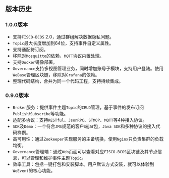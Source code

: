 ## 版本历史
### 1.0.0版本

- 支持`FISCO-BCOS` 2.0，通过群组解决数据隐私问题。
- `Topic`最大长度增加到64位，支持事件自定义属性。
- 支持通配符订阅。
- 移除对`Mosquitto`的依赖，`MQTT`协议内置处理。
- 支持`Docker`镜像部署。
- `Governance`支持多视图管理业务，同时增加账号子模块，支持用户登陆。使用`WeBase`管理区块链，移除对`Grafana`的依赖。
- 整理代码结构，合并为同一个代码工程，支持持续集成。

### 0.9.0版本

- `Broker`服务：提供事件主题`Topic`的`CRUD`管理，基于事件的发布订阅`Publish`/`Subscribe`等功能。
- 适配多协议：支持`RESTful`、`JsonRPC`、`STMOP`、`MQTT`等4种接入协议。
- `SDK`及`Demo`：一个符合`JMS`规范的客户端jar包，`Java SDK`和多种协议的接入代码样例。
- 高可用性：通过`Zookeeper`实现服务的主备切换，使用`Nginx`只负责集群的负载均衡。
- `Governance`管理端：通过`Web`页面可以查看对应`FISCO-BCOS`区块链及其节点信息，可以管理和维护事件主题`Topic`。
- 效率工具：包括一键打包和安装脚本。用户默认方式安装，就可以体验到`WeEvent`的核心功能。
